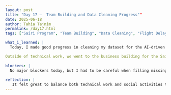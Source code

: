```yaml
---
layout: post
title: "Day 17 –  Team Building and Data Cleaning Progress""
date: 2025-06-18
author: Tahia Tajnim
permalink: /day17.html
tags: ["Sairi Program", "Team Building", "Data Cleaning", "Flight Delay", "AI Project"]   

what_i_learned: |
  Today, I made good progress in cleaning my dataset for the AI-driven flight delay prediction project. I learned how to select only the important columns, handle missing values, extract useful features like Year, Month, and Day from the flight date, and rename columns for clarity. I also created new columns like Weather_Delay and NAS_Delay, which will help train the model to recognize climate-related delay patterns.

Outside of technical work, we went to the business building for the Sairi Cohort program. We played a fun listing game and participated in icebreakers that helped everyone feel more connected. I also met a high school teacher who joined us, which made the day even more interesting. 
  
blockers: |  
  No major blockers today, but I had to be careful when filling missing values so I didn’t accidentally remove useful rows. Understanding which columns to keep for my model took some thinking.
  
reflection: |
   It felt great to balance both technical work and social activities today. Cleaning the dataset gave me a clearer idea of how important it is to prepare the data properly before training a model. The Sairi Cohort activities were also fun — especially the listing game, which helped us get to know each other better. Meeting the high school teacher reminded me how diverse backgrounds contribute to our learning environment. Overall, today was productive and enjoyable.
---
```


